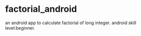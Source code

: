 # factorial_android
an android app to calculate factorial of long integer.
android skill level:beginner.
